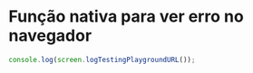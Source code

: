 # Função nativa para ver erro no navegador

```javascript 
console.log(screen.logTestingPlaygroundURL());
```

